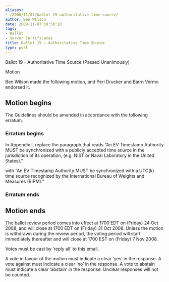 ```yaml
---
aliases:
- /2008/11/07/ballot-19-authoritative-time-source/
author: Ben Wilson
date: 2008-11-07 18:50:10
tags:
- Ballot
- Server Certificates
title: Ballot 19 – Authoritative Time Source
type: post
---
```


Ballot 19 – Authoritative Time Source (Passed Unanimously)

Motion

Ben Wilson made the following motion, and Peri Drucker and Bjørn Vermo endorsed it.

## Motion begins

The Guidelines should be amended in accordance with the following erratum.

### Erratum begins

In Appendix I, replace the paragraph that reads “An EV Timestamp Authority MUST be synchronized with a publicly accepted time source in the jurisdiction of its operation, (e.g. NIST or Naval Laboratory in the United States).”

with “An EV Timestamp Authority MUST be synchronized with a UTC(k) time source recognized by the International Bureau of Weights and Measures (BIPM).”

### Erratum ends

## Motion ends

The ballot review period comes into effect at 1700 EDT on (Friday) 24 Oct 2008, and will close at 1700 EDT on (Friday) 31 Oct 2008. Unless the motion is withdrawn during the review period, the voting period will start immediately thereafter and will close at 1700 EST on (Friday) 7 Nov 2008.

Votes must be cast by ‘reply all’ to this email.

A vote in favour of the motion must indicate a clear ‘yes’ in the response. A vote against must indicate a clear ‘no’ in the response. A vote to abstain must indicate a clear ‘abstain’ in the response. Unclear responses will not be counted.